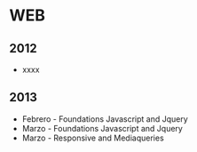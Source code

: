 WEB
==================================

2012
-------------------------------------------
* xxxx

2013
-------------------------------------------
* Febrero - Foundations Javascript and Jquery
* Marzo - Foundations Javascript and Jquery
* Marzo - Responsive and Mediaqueries
